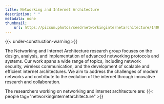 ```yaml
---
title: Networking and Internet Architecture
description: " "
metadata: none
thumbnail: 
    url: https://picsum.photos/seed/networkinginternetarchitecture/1400
---
```


{{< under-construction-warning >}}

The Networking and Internet Architecture research group focuses on the design, analysis, and implementation of advanced networking protocols and systems. Our work spans a wide range of topics, including network security, wireless communication, and the development of scalable and efficient internet architectures. We aim to address the challenges of modern networks and contribute to the evolution of the internet through innovative research and collaboration.

The researchers working on networking and internet architecture are:
{{< people tag="networkinginternetarchitecture" >}}
